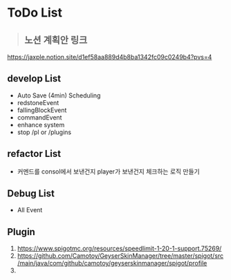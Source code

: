 # ToDo List
> ## 노션 계획안 링크
https://jaxple.notion.site/d1ef58aa889d4b8ba1342fc09c0249b4?pvs=4

## develop List
* Auto Save (4min) Scheduling
* redstoneEvent
* fallingBlockEvent
* commandEvent
* enhance system
* stop /pl or /plugins

## refactor List
* 커멘드를 consol에서 보낸건지 player가 보낸건지 체크하는 로직 만들기

## Debug List
*  All Event 

## Plugin
1. https://www.spigotmc.org/resources/speedlimit-1-20-1-support.75269/
2. https://github.com/Camotoy/GeyserSkinManager/tree/master/spigot/src/main/java/com/github/camotoy/geyserskinmanager/spigot/profile
3. 